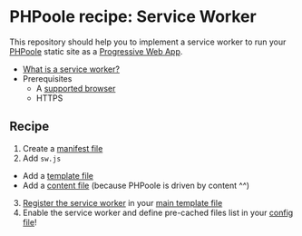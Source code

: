 # PHPoole recipe: Service Worker

This repository should help you to implement a service worker to run your [PHPoole](http:://phpoole.org) static site as a [Progressive Web App](https://developers.google.com/web/progressive-web-apps/).

* [What is a service worker?](https://developers.google.com/web/fundamentals/getting-started/primers/service-workers#what_is_a_service_worker)
* Prerequisites
  * A [supported browser](https://developer.microsoft.com/en-us/microsoft-edge/platform/status/serviceworker/)
  * HTTPS

## Recipe

1. Create a [manifest file](/static/manifest.json)
2. Add `sw.js`
  * Add a [template file](/layouts/sw.js.twig)
  * Add a [content file](/content/sw.md) (because PHPoole is driven by content ^^)
3. [Register the service worker](/layouts/includes/regsw.js.twig) in your [main template file](/layouts/index.html.twig)
4. Enable the service worker and define pre-cached files list in your [config file](/phpoole.yml)!
